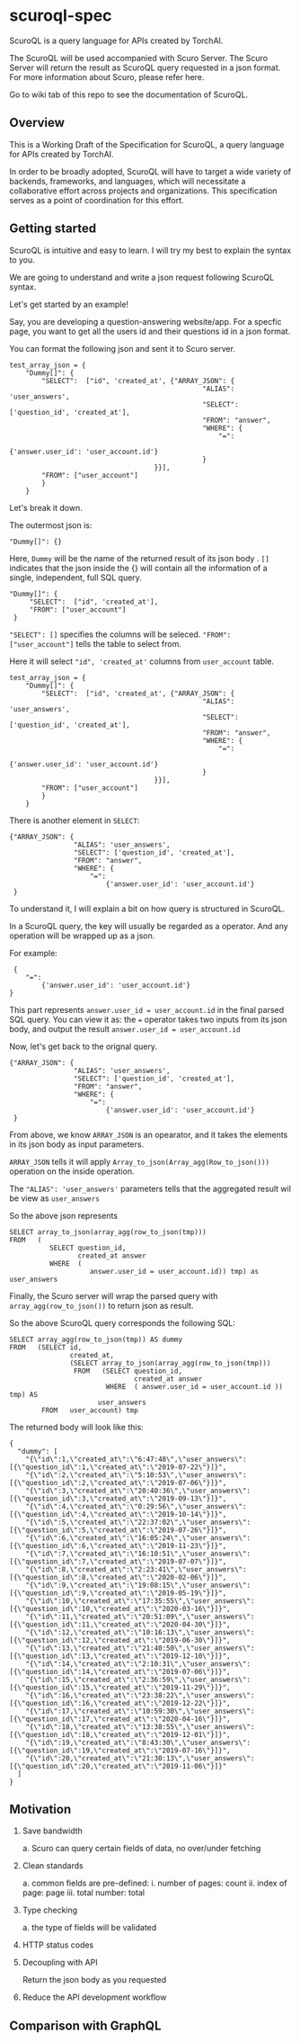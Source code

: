 # scuroql-spec

ScuroQL is a query language for APIs created by TorchAI. 

The ScuroQL will be used accompanied with Scuro Server. The Scuro Server will return the result as ScuroQL query requested in a json format. For more information about Scuro, please refer here.

Go to wiki tab of this repo to see the documentation of ScuroQL.


## Overview

This is a Working Draft of the Specification for ScuroQL, a query language for APIs created by TorchAI.

In order to be broadly adopted, ScuroQL will have to target a wide
variety of backends, frameworks, and languages, which will necessitate a
collaborative effort across projects and organizations. This specification serves as a point of coordination for this effort.


## Getting started

ScuroQL is intuitive and easy to learn. I will try my best to explain the syntax to you.

We are going to understand and write a json request following ScuroQL syntax.

Let's get started by an example!

Say, you are developing a question-answering website/app. For a specfic page, you want to get all the users id and their questions id in a json format.

You can format the following json and sent it to Scuro server.

```
test_array_json = {
    "Dummy[]": {
        "SELECT":  ["id", 'created_at', {"ARRAY_JSON": {
                                                "ALIAS": 'user_answers',
                                                "SELECT": ['question_id', 'created_at'],
                                                "FROM": "answer",
                                                "WHERE": {
                                                    "=":
                                                        {'answer.user_id': 'user_account.id'}
                                                }
                                    }}],
        "FROM": ["user_account"]
        }
    }
```

Let's break it down.


The outermost json is:

```
"Dummy[]": {}

```
Here, `Dummy` will be the name of the returned result of its json body .
`[]` indicates that the json inside the {} will contain all the information of a single, independent, full SQL query.


```
"Dummy[]": {
     "SELECT":  ["id", 'created_at'],
     "FROM": ["user_account"]
 }       
 ```
`"SELECT": []` specifies the columns will be seleced.
`"FROM": ["user_account"]` tells the table to select from.

Here it will select `"id", 'created_at'` columns from `user_account` table.


```
test_array_json = {
    "Dummy[]": {
        "SELECT":  ["id", 'created_at', {"ARRAY_JSON": {
                                                "ALIAS": 'user_answers',
                                                "SELECT": ['question_id', 'created_at'],
                                                "FROM": "answer",
                                                "WHERE": {
                                                    "=":
                                                        {'answer.user_id': 'user_account.id'}
                                                }
                                    }}],
        "FROM": ["user_account"]
        }
    }
```

There is another element in `SELECT`:

```
{"ARRAY_JSON": {
                "ALIAS": 'user_answers',
                "SELECT": ['question_id', 'created_at'],
                "FROM": "answer",
                "WHERE": {
                    "=":
                        {'answer.user_id': 'user_account.id'}
 }
 ```
 
To understand it, I will explain a bit on how query is structured in ScuroQL.

In a ScuroQL query, the key will usually be regarded as a operator. And any operation will be wrapped up as a json. 

For example: 
```
 {
    "=":
        {'answer.user_id': 'user_account.id'}
}
 ```
This part represents `answer.user_id = user_account.id` in the final parsed SQL query. You can view it as: the `=` operator takes two inputs from its json body, and output the result `answer.user_id = user_account.id`

 
 Now, let's get back to the orignal query.
```
{"ARRAY_JSON": {
                "ALIAS": 'user_answers',
                "SELECT": ['question_id', 'created_at'],
                "FROM": "answer",
                "WHERE": {
                    "=":
                        {'answer.user_id': 'user_account.id'}
 }
 ```
 
 From above, we know `ARRAY_JSON` is an opearator, and it takes the elements in its json body as input parameters.
 
 `ARRAY_JSON` tells it will apply `Array_to_json(Array_agg(Row_to_json()))` operation on the inside operation.
 
 The `"ALIAS": 'user_answers'` parameters tells that the aggregated result wil be view as `user_answers`
 
 So the above json represents 
 
 ```
 SELECT array_to_json(array_agg(row_to_json(tmp))) 
 FROM   ( 
           SELECT question_id, 
                  created_at answer 
           WHERE  ( 
                     answer.user_id = user_account.id)) tmp) as user_answers
 ```
 
 
Finally, the Scuro server will wrap the parsed query with `array_agg(row_to_json())` to return json as result.

So the above ScuroQL query corresponds the following SQL:

```
SELECT array_agg(row_to_json(tmp)) AS dummy
FROM   (SELECT id, 
               created_at, 
               (SELECT array_to_json(array_agg(row_to_json(tmp))) 
                FROM   (SELECT question_id, 
                               created_at answer 
                        WHERE  ( answer.user_id = user_account.id )) tmp) AS 
                      user_answers 
        FROM   user_account) tmp
```


The returned body will look like this:

```
{
  "dummy": [
    "{\"id\":1,\"created_at\":\"6:47:48\",\"user_answers\":[{\"question_id\":1,\"created_at\":\"2019-07-22\"}]}",
    "{\"id\":2,\"created_at\":\"5:10:53\",\"user_answers\":[{\"question_id\":2,\"created_at\":\"2019-07-06\"}]}",
    "{\"id\":3,\"created_at\":\"20:40:36\",\"user_answers\":[{\"question_id\":3,\"created_at\":\"2019-09-13\"}]}",
    "{\"id\":4,\"created_at\":\"0:29:56\",\"user_answers\":[{\"question_id\":4,\"created_at\":\"2019-10-14\"}]}",
    "{\"id\":5,\"created_at\":\"22:37:02\",\"user_answers\":[{\"question_id\":5,\"created_at\":\"2019-07-26\"}]}",
    "{\"id\":6,\"created_at\":\"16:05:24\",\"user_answers\":[{\"question_id\":6,\"created_at\":\"2019-11-23\"}]}",
    "{\"id\":7,\"created_at\":\"16:10:51\",\"user_answers\":[{\"question_id\":7,\"created_at\":\"2019-07-07\"}]}",
    "{\"id\":8,\"created_at\":\"2:23:41\",\"user_answers\":[{\"question_id\":8,\"created_at\":\"2020-02-06\"}]}",
    "{\"id\":9,\"created_at\":\"19:08:15\",\"user_answers\":[{\"question_id\":9,\"created_at\":\"2019-05-19\"}]}",
    "{\"id\":10,\"created_at\":\"17:35:55\",\"user_answers\":[{\"question_id\":10,\"created_at\":\"2020-03-16\"}]}",
    "{\"id\":11,\"created_at\":\"20:51:09\",\"user_answers\":[{\"question_id\":11,\"created_at\":\"2020-04-30\"}]}",
    "{\"id\":12,\"created_at\":\"10:16:13\",\"user_answers\":[{\"question_id\":12,\"created_at\":\"2019-06-30\"}]}",
    "{\"id\":13,\"created_at\":\"21:40:50\",\"user_answers\":[{\"question_id\":13,\"created_at\":\"2019-12-10\"}]}",
    "{\"id\":14,\"created_at\":\"2:10:31\",\"user_answers\":[{\"question_id\":14,\"created_at\":\"2019-07-06\"}]}",
    "{\"id\":15,\"created_at\":\"2:36:59\",\"user_answers\":[{\"question_id\":15,\"created_at\":\"2019-11-29\"}]}",
    "{\"id\":16,\"created_at\":\"23:38:22\",\"user_answers\":[{\"question_id\":16,\"created_at\":\"2019-12-22\"}]}",
    "{\"id\":17,\"created_at\":\"10:59:30\",\"user_answers\":[{\"question_id\":17,\"created_at\":\"2020-04-16\"}]}",
    "{\"id\":18,\"created_at\":\"13:38:55\",\"user_answers\":[{\"question_id\":18,\"created_at\":\"2019-12-01\"}]}",
    "{\"id\":19,\"created_at\":\"8:43:30\",\"user_answers\":[{\"question_id\":19,\"created_at\":\"2019-07-16\"}]}",
    "{\"id\":20,\"created_at\":\"21:30:13\",\"user_answers\":[{\"question_id\":20,\"created_at\":\"2019-11-06\"}]}"
  ]
}
```


## Motivation
1. Save bandwidth

    a. Scuro can query certain fields of data, no over/under fetching

2. Clean standards

    a. common fields are pre-defined: 
        i. number of pages: count
        ii. index of page: page
        iii. total number: total

3. Type checking

    a. the type of fields will be validated

4. HTTP status codes
    
5. Decoupling with API

    Return the json body as you requested

6. Reduce the API development workflow


## Comparison with GraphQL


